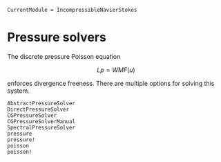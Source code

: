```@meta
CurrentModule = IncompressibleNavierStokes
```

# Pressure solvers

The discrete pressure Poisson equation
```math
L p = W M F(u)
```
enforces divergence freeness. There are multiple options for solving this
system.

```@docs
AbstractPressureSolver
DirectPressureSolver
CGPressureSolver
CGPressureSolverManual
SpectralPressureSolver
pressure
pressure!
poisson
poisson!
```
